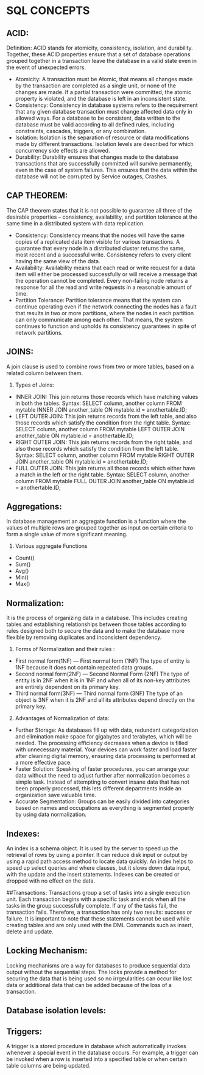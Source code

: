 # SQL CONCEPTS

## ACID:
Definition: ACID stands for atomicity, consistency, isolation, and durability. Together, these ACID properties ensure that a set of database operations grouped together in a transaction leave the database in a valid state even in the event of unexpected errors.
- Atomicity: A transaction must be Atomic, that means all changes made by the transaction are completed as a single unit, or none of the changes are made. If a partial transaction were committed, the atomic property is violated, and the database is left in an inconsistent state.
- Consistency: Consistency in database systems refers to the requirement that any given database transaction must change affected data only in allowed ways. For a database to be consistent, data written to the database must be valid according to all defined rules, including constraints, cascades, triggers, or any combination.
- Isolation: Isolation is the separation of resource or data modifications made by different transactions. Isolation levels are described for which concurrency side effects are allowed.
- Durability: Durability ensures that changes made to the database transactions that are successfully committed will survive permanently, even in the case of system failures. This ensures that the data within the database will not be corrupted by Service outages, Crashes.

## CAP THEOREM:
The CAP theorem states that it is not possible to guarantee all three of the desirable properties – consistency, availability, and partition tolerance at the same time in a distributed system with data replication.
- Consistency: Consistency means that the nodes will have the same copies of a replicated data item visible for various transactions. A guarantee that every node in a distributed cluster returns the same, most recent and a successful write. Consistency refers to every client having the same view of the data.
- Availability: Availability means that each read or write request for a data item will either be processed successfully or will receive a message that the operation cannot be completed. Every non-failing node returns a response for all the read and write requests in a reasonable amount of time.
- Partition Tolerance: Partition tolerance means that the system can continue operating even if the network connecting the nodes has a fault that results in two or more partitions, where the nodes in each partition can only communicate among each other. That means, the system continues to function and upholds its consistency guarantees in spite of network partitions. 

## JOINS:
A join clause is used to combine rows from two or more tables, based on a related column between them.
1. Types of Joins:
- INNER JOIN: This join returns those records which have matching values in both the tables. Syntax: SELECT column, another column FROM mytable INNER JOIN another_table ON mytable.id = anothertable.ID;
- LEFT OUTER JOIN: This join returns records from the left table, and also those records which satisfy the condition from the right table. Syntax: SELECT column, another column FROM mytable LEFT OUTER JOIN another_table ON mytable.id = anothertable.ID;
- RIGHT OUTER JOIN: This join returns records from the right table, and also those records which satisfy the condition from the left table. Syntax: SELECT column, another column FROM mytable RIGHT OUTER JOIN another_table ON mytable.id = anothertable.ID;
- FULL OUTER JOIN: This join returns all those records which either have a match in the left or the right table. Syntax: SELECT column, another column FROM mytable FULL OUTER JOIN another_table ON mytable.id = anothertable.ID;

## Aggregations:
In database management an aggregate function is a function where the values of multiple rows are grouped together as input on certain criteria to form a single value of more significant meaning.
1. Various aggregate Functions
- Count()
- Sum()
- Avg()
- Min()
- Max()

## Normalization:
It is the process of organizing data in a database. This includes creating tables and establishing relationships between those tables according to rules designed both to secure the data and to make the database more flexible by removing duplicates and inconsistent dependency.
1. Forms of Normalization and their rules :
- First normal form(1NF) — First normal form (1NF) The type of entity is 1NF because it does not contain repeated data groups.
- Second normal form(2NF) — Second Normal Form (2NF) The type of entity is in 2NF when it is in 1NF and when all of its non-key attributes are entirely dependent on its primary key.
- Third normal form(3NF) — Third normal form (3NF) The type of an object is 3NF when it is 2NF and all its attributes depend directly on the primary key.
2. Advantages of Normalization of data:
- Further Storage: As databases fill up with data, redundant categorization and elimination make space for gigabytes and terabytes, which will be needed. The processing efficiency decreases when a device is filled with unnecessary material. Your devices can work faster and load faster after cleaning digital memory, ensuring data processing is performed at a more effective pace.
- Faster Solution: Speaking of faster procedures, you can arrange your data without the need to adjust further after normalization becomes a simple task. Instead of attempting to convert insane data that has not been properly processed, this lets different departments inside an organization save valuable time.
- Accurate Segmentation: Groups can be easily divided into categories based on names and occupations as everything is segmented properly by using data normalization.

## Indexes:
An index is a schema object. It is used by the server to speed up the retrieval of rows by using a pointer. It can reduce disk input or output by using a rapid path access method to locate data quickly. An index helps to speed up select queries and where clauses, but it slows down data input, with the update and the insert statements. Indexes can be created or dropped with no effect on the data. 

##Transactions:
Transactions group a set of tasks into a single execution unit. Each transaction begins with a specific task and ends when all the tasks in the group successfully complete. If any of the tasks fail, the transaction fails. Therefore, a transaction has only two results: success or failure.  It is important to note that these statements cannot be used while creating tables and are only used with the DML Commands such as  insert, delete and update.

## Locking Mechanism:
Locking mechanisms are a way for databases to produce sequential data output without the sequential steps. The locks provide a method for securing the data that is being used so no irrgeularities can occur like lost data or additional data that can be added because of the loss of a transaction. 

## Database isolation levels:

## Triggers:
A trigger is a stored procedure in database which automatically invokes whenever a special event in the database occurs. For example, a trigger can be invoked when a row is inserted into a specified table or when certain table columns are being updated. 
